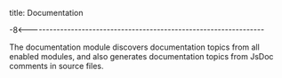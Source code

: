 title: Documentation

-8<------------------------------------------------------------------

The documentation module discovers documentation topics from all
enabled modules, and also generates documentation topics from JsDoc
comments in source files.